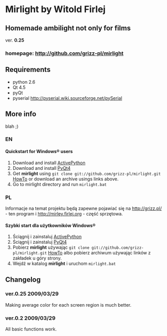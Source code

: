 Mirlight by Witold Firlej
=========================

## Homemade ambilight not only for films
ver. **0.25**
### homepage: <http://github.com/grizz-pl/mirlight>

Requirements
------------

*  python 2.6
*  Qt 4.5
*  pyQt
*  pyserial <http://pyserial.wiki.sourceforge.net/pySerial>

More info
---------

blah ;)

### EN
#### Quickstart for Windows® users

1. Download and install [ActivePython](http://www.activestate.com/store/download.aspx?prdGUID=b08b04e0-6872-4d9d-a722-7a0c2dea2758)
2. Download and install [PyQt4](http://www.riverbankcomputing.co.uk/static/Downloads/PyQt4/PyQt-Py2.6-gpl-4.4.4-2.exe)
3. Get **mirlight** using `git clone git://github.com/grizz-pl/mirlight.git` [HowTo](http://github.com/guides/using-git-and-github-for-the-windows-for-newbies) or download an archive usings links above.
4. Go to mirlight directory and run `mirlight.bat`

### PL
Informacje na temat projektu będą zapewne pojawiać się na <http://grizz.pl/> - ten program i <http://mirley.firlej.org> - część sprzętowa.

#### Szybki start dla użytkowników Windows®


1. Ściągnij i zainstaluj [ActivePython](http://www.activestate.com/store/download.aspx?prdGUID=b08b04e0-6872-4d9d-a722-7a0c2dea2758)
2. Ściągnij i zainstaluj [PyQt4](http://www.riverbankcomputing.co.uk/static/Downloads/PyQt4/PyQt-Py2.6-gpl-4.4.4-2.exe)
3. Pobierz **mirlight** używając `git clone git://github.com/grizz-pl/mirlight.git` [HowTo](http://github.com/guides/using-git-and-github-for-the-windows-for-newbies) albo pobierz archiwum używając linków z zakładek u góry strony.
4. Wejdź w katalog **mirlight** i uruchom `mirlight.bat`

Changelog
---------
### ver.0.25 2009/03/29
Making average color for each screen region is much better.

### ver.0.2 2009/03/29
All basic functions work.
